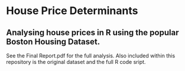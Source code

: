 # House Price Determinants

## Analysing house prices in R using the popular Boston Housing Dataset. 

See the Final Report.pdf for the full analysis. Also included within this repository is the original dataset and the full R code sript.
